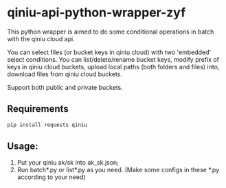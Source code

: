 # qiniu-api-python-wrapper-zyf
This python wrapper is aimed to do some conditional operations in batch with the qiniu cloud api.

You can select files (or bucket keys in qiniu cloud) with two 'embedded' select conditions. You can list/delete/rename bucket keys, modify prefix of keys in qiniu cloud buckets, upload local paths (both folders and files) into, download files from qiniu cloud buckets.

Support both public and private buckets.

## Requirements
```cmd
pip install requests qiniu 
```

## Usage:
1. Put your qiniu ak/sk into ak_sk.json;
2. Run batch*.py or list*.py as you need. (Make some configs in these *.py according to your need)
